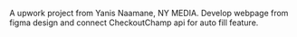 A upwork project from Yanis Naamane, NY MEDIA. Develop webpage from figma design and connect CheckoutChamp api for auto fill feature.
